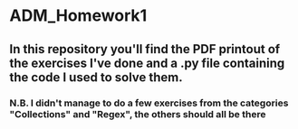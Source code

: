 # ADM_Homework1

## In this repository you'll find the PDF printout of the exercises I've done and a .py file containing the code I used to solve them. 
### N.B. I didn't manage to do a few exercises from the categories "Collections" and "Regex", the others should all be there
